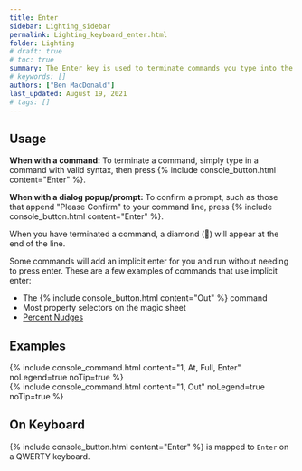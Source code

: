 ```yaml
---
title: Enter
sidebar: Lighting_sidebar
permalink: Lighting_keyboard_enter.html
folder: Lighting
# draft: true
# toc: true
summary: The Enter key is used to terminate commands you type into the console. It is also used to confirm some dialog popups on the monitor, such as cue deletion/overwrite confirmations.
# keywords: []
authors: ["Ben MacDonald"]
last_updated: August 19, 2021
# tags: []
---
```


## Usage 
**When with a command:** To terminate a command, simply type in a command with valid syntax, then press {% include console_button.html content="Enter" %}.

**When with a dialog popup/prompt:** To confirm a prompt, such as those that append "Please Confirm" to your command line, press {% include console_button.html content="Enter" %}.

When you have terminated a command, a diamond (🔶) will appear at the end of the line. 

Some commands will add an implicit enter for you and run without needing to press enter. These are a few examples of commands that use implicit enter:
- The {% include console_button.html content="Out" %} command
- Most property selectors on the magic sheet
- [Percent Nudges](Lighting_keyboard_percent_nudge.html)

## Examples
{% include console_command.html content="1, At, Full, Enter" noLegend=true noTip=true %}
<br>
{% include console_command.html content="1, Out" noLegend=true noTip=true %}


## On Keyboard
{% include console_button.html content="Enter" %} is mapped to `Enter` on a QWERTY keyboard.